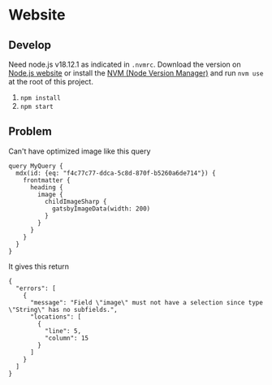 # Website

## Develop

Need node.js v18.12.1 as indicated in `.nvmrc`. Download the version on
[Node.js website](https://nodejs.org/download/release/v18.12.0/) or install the
[NVM (Node Version Manager)](https://github.com/nvm-sh/nvm) and run `nvm use` at
the root of this project.

1. `npm install`
2. `npm start`

## Problem

Can't have optimized image like this query

```
query MyQuery {
  mdx(id: {eq: "f4c77c77-ddca-5c8d-870f-b5260a6de714"}) {
    frontmatter {
      heading {
        image {
          childImageSharp {
            gatsbyImageData(width: 200)
          }
        }
      }
    }
  }
}
```

It gives this return

```
{
  "errors": [
    {
      "message": "Field \"image\" must not have a selection since type \"String\" has no subfields.",
      "locations": [
        {
          "line": 5,
          "column": 15
        }
      ]
    }
  ]
}
```
